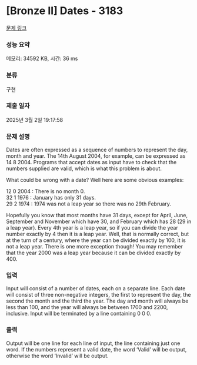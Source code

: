 # [Bronze II] Dates - 3183 

[문제 링크](https://www.acmicpc.net/problem/3183) 

### 성능 요약

메모리: 34592 KB, 시간: 36 ms

### 분류

구현

### 제출 일자

2025년 3월 2일 19:17:58

### 문제 설명

<p>Dates are often expressed as a sequence of numbers to represent the day, month and year. The 14th August 2004, for example, can be expressed as 14 8 2004. Programs that accept dates as input have to check that the numbers supplied are valid, which is what this problem is about.</p>

<p>What could be wrong with a date? Well here are some obvious examples:</p>

<p>12 0 2004 : There is no month 0.<br>
32 1 1976 : January has only 31 days.<br>
29 2 1974 : 1974 was not a leap year so there was no 29th February.</p>

<p>Hopefully you know that most months have 31 days, except for April, June, September and November which have 30, and February which has 28 (29 in a leap year). Every 4th year is a leap year, so if you can divide the year number exactly by 4 then it is a leap year. Well, that is normally correct, but at the turn of a century, where the year can be divided exactly by 100, it is not a leap year. There is one more exception though! You may remember that the year 2000 was a leap year because it can be divided exactly by 400.</p>

### 입력 

 <p>Input will consist of a number of dates, each on a separate line. Each date will consist of three non-negative integers, the first to represent the day, the second the month and the third the year. The day and month will always be less than 100, and the year will always be between 1700 and 2200, inclusive. Input will be terminated by a line containing 0 0 0.</p>

### 출력 

 <p>Output will be one line for each line of input, the line containing just one word. If the numbers represent a valid date, the word ‘Valid’ will be output, otherwise the word ‘Invalid’ will be output.</p>

